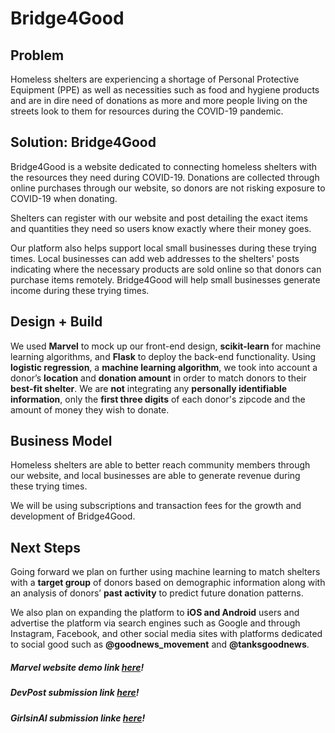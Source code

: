 # Bridge4Good

## Problem

Homeless shelters are experiencing a shortage of Personal Protective Equipment (PPE) as well as necessities such as food and hygiene products and are in dire need of donations as more and more people living on the streets look to them for resources during the COVID-19 pandemic.


## Solution: Bridge4Good

Bridge4Good is a website dedicated to connecting homeless shelters with the resources they need during COVID-19. Donations are collected through online purchases through our website, so donors are not risking exposure to COVID-19 when donating. 

Shelters can register with our website and post detailing the exact items and quantities they need so users know exactly where their money goes. 

Our platform also helps support local small businesses during these trying times. Local businesses can add web addresses to the shelters' posts indicating where the necessary products are sold online so that donors can purchase items remotely. Bridge4Good will help small businesses generate income during these trying times. 

## Design + Build

We used **Marvel** to mock up our front-end design, **scikit-learn** for machine learning algorithms, and **Flask** to deploy the back-end functionality. 
Using **logistic regression**, a **machine learning algorithm**, we took into account a donor’s **location** and **donation amount** in order to match donors to their **best-fit shelter**. 
We are **not** integrating any **personally identifiable information**, only the **first three digits** of each donor's zipcode and the amount of money they wish to donate.

## Business Model

Homeless shelters are able to better reach community members through our website, and local businesses are able to generate revenue during these trying times.

We will be using subscriptions and transaction fees for the growth and development of Bridge4Good.

## Next Steps

Going forward we plan on further using machine learning to match shelters with a **target group** of donors based on demographic information along with an analysis of donors’ **past activity** to predict future donation patterns. 

We also plan on expanding the platform to **iOS and Android** users and advertise the platform via search engines such as Google and through Instagram, Facebook, and other social media sites with platforms dedicated to social good such as **@goodnews_movement** and **@tanksgoodnews**.

##### Marvel website demo link [here](https://marvelapp.com/4fbh673)!
##### DevPost submission link [here](https://devpost.com/software/bridge4good)!
##### GirlsinAI submission linke [here](https://girlsinai.co.uk/projects/bridge4good)!
